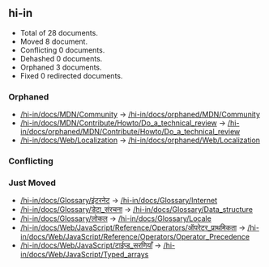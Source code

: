 ## hi-in

* Total of 28 documents.
* Moved 8 document.
* Conflicting 0 documents.
* Dehashed 0 documents.
* Orphaned 3 documents.
* Fixed 0 redirected documents.

### Orphaned
* [/hi-in/docs/MDN/Community](https://developer.mozilla.org/hi-in/docs/MDN/Community) → [/hi-in/docs/orphaned/MDN/Community](https://unslugged.content.dev.mdn.mozit.cloud/hi-in/docs/orphaned/MDN/Community)
* [/hi-in/docs/MDN/Contribute/Howto/Do_a_technical_review](https://developer.mozilla.org/hi-in/docs/MDN/Contribute/Howto/Do_a_technical_review) → [/hi-in/docs/orphaned/MDN/Contribute/Howto/Do_a_technical_review](https://unslugged.content.dev.mdn.mozit.cloud/hi-in/docs/orphaned/MDN/Contribute/Howto/Do_a_technical_review)
* [/hi-in/docs/Web/Localization](https://developer.mozilla.org/hi-in/docs/Web/Localization) → [/hi-in/docs/orphaned/Web/Localization](https://unslugged.content.dev.mdn.mozit.cloud/hi-in/docs/orphaned/Web/Localization)

### Conflicting


### Just Moved
* [/hi-in/docs/Glossary/इंटरनेट](https://developer.mozilla.org/hi-in/docs/Glossary/इंटरनेट) → [/hi-in/docs/Glossary/Internet](https://unslugged.content.dev.mdn.mozit.cloud/hi-in/docs/Glossary/Internet)
* [/hi-in/docs/Glossary/डेटा_संरचना](https://developer.mozilla.org/hi-in/docs/Glossary/डेटा_संरचना) → [/hi-in/docs/Glossary/Data_structure](https://unslugged.content.dev.mdn.mozit.cloud/hi-in/docs/Glossary/Data_structure)
* [/hi-in/docs/Glossary/लोकल](https://developer.mozilla.org/hi-in/docs/Glossary/लोकल) → [/hi-in/docs/Glossary/Locale](https://unslugged.content.dev.mdn.mozit.cloud/hi-in/docs/Glossary/Locale)
* [/hi-in/docs/Web/JavaScript/Reference/Operators/ऑपरेटर_प्राथमिकता](https://developer.mozilla.org/hi-in/docs/Web/JavaScript/Reference/Operators/ऑपरेटर_प्राथमिकता) → [/hi-in/docs/Web/JavaScript/Reference/Operators/Operator_Precedence](https://unslugged.content.dev.mdn.mozit.cloud/hi-in/docs/Web/JavaScript/Reference/Operators/Operator_Precedence)
* [/hi-in/docs/Web/JavaScript/टाईप्ड_सरणियाँ](https://developer.mozilla.org/hi-in/docs/Web/JavaScript/टाईप्ड_सरणियाँ) → [/hi-in/docs/Web/JavaScript/Typed_arrays](https://unslugged.content.dev.mdn.mozit.cloud/hi-in/docs/Web/JavaScript/Typed_arrays)

